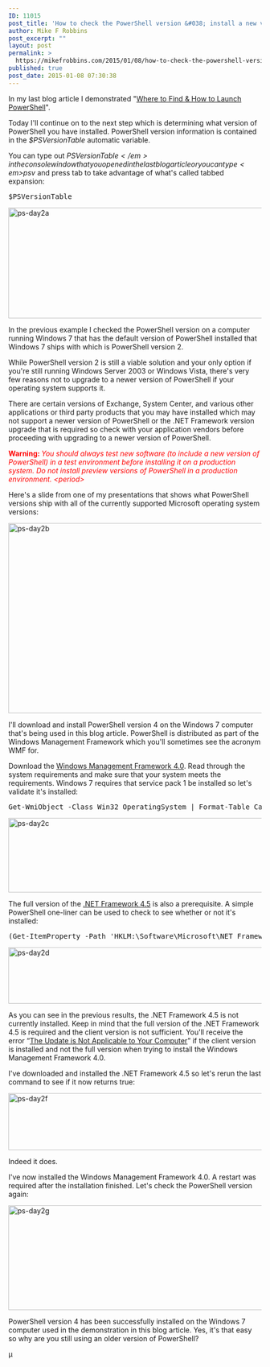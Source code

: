 ```yaml
---
ID: 11015
post_title: 'How to check the PowerShell version &#038; install a new version'
author: Mike F Robbins
post_excerpt: ""
layout: post
permalink: >
  https://mikefrobbins.com/2015/01/08/how-to-check-the-powershell-version-and-install-a-new-version/
published: true
post_date: 2015-01-08 07:30:38
---
```

In my last blog article I demonstrated "<a href="http://mikefrobbins.com/2015/01/01/where-to-find-and-how-to-launch-powershell/" target="_blank">Where to Find &amp; How to Launch PowerShell</a>".

Today I'll continue on to the next step which is determining what version of PowerShell you have installed. PowerShell version information is contained in the <em>$PSVersionTable</em> automatic variable.

You can type out <em>$PSVersionTable</em> in the console window that you opened in the last blog article or you can type <em>$psv</em> and press tab to take advantage of what's called tabbed expansion:
<pre class="lang:ps decode:true">$PSVersionTable</pre>
<a href="http://mikefrobbins.com/wp-content/uploads/2015/01/ps-day2a.jpg"><img class="alignnone size-full wp-image-11016" src="http://mikefrobbins.com/wp-content/uploads/2015/01/ps-day2a.jpg" alt="ps-day2a" width="995" height="220" /></a>

In the previous example I checked the PowerShell version on a computer running Windows 7 that has the default version of PowerShell installed that Windows 7 ships with which is PowerShell version 2.

While PowerShell version 2 is still a viable solution and your only option if you're still running Windows Server 2003 or Windows Vista, there's very few reasons not to upgrade to a newer version of PowerShell if your operating system supports it.

There are certain versions of Exchange, System Center, and various other applications or third party products that you may have installed which may not support a newer version of PowerShell or the .NET Framework version upgrade that is required so check with your application vendors before proceeding with upgrading to a newer version of PowerShell.

<span style="color: #ff0000;"><strong>Warning: </strong><em>You should always test new software (to include a new version of PowerShell) in a test environment before installing it on a production system. Do not install preview versions of PowerShell in a production environment. &lt;period&gt;</em></span>

Here's a slide from one of my presentations that shows what PowerShell versions ship with all of the currently supported Microsoft operating system versions:

<a href="http://mikefrobbins.com/wp-content/uploads/2015/01/ps-day2b.jpg"><img class="alignnone size-full wp-image-11018" src="http://mikefrobbins.com/wp-content/uploads/2015/01/ps-day2b.jpg" alt="ps-day2b" width="629" height="378" /></a>

I'll download and install PowerShell version 4 on the Windows 7 computer that's being used in this blog article. PowerShell is distributed as part of the Windows Management Framework which you'll sometimes see the acronym WMF for.

Download the <a href="http://www.microsoft.com/en-us/download/details.aspx?id=40855" target="_blank">Windows Management Framework 4.0</a>. Read through the system requirements and make sure that your system meets the requirements. Windows 7 requires that service pack 1 be installed so let's validate it's installed:
<pre class="lang:ps decode:true">Get-WmiObject -Class Win32_OperatingSystem | Format-Table Caption, ServicePackMajorVersion -AutoSize</pre>
<a href="http://mikefrobbins.com/wp-content/uploads/2015/01/ps-day2c.jpg"><img class="alignnone size-full wp-image-11022" src="http://mikefrobbins.com/wp-content/uploads/2015/01/ps-day2c.jpg" alt="ps-day2c" width="995" height="148" /></a>

The full version of the <a href="http://www.microsoft.com/en-us/download/details.aspx?id=30653" target="_blank">.NET Framework 4.5</a> is also a prerequisite. A simple PowerShell one-liner can be used to check to see whether or not it's installed:
<pre class="lang:ps decode:true">(Get-ItemProperty -Path 'HKLM:\Software\Microsoft\NET Framework Setup\NDP\v4\Full' -ErrorAction SilentlyContinue).Version -like '4.5*'</pre>
<a href="http://mikefrobbins.com/wp-content/uploads/2015/01/ps-day2d.jpg"><img class="alignnone size-full wp-image-11025" src="http://mikefrobbins.com/wp-content/uploads/2015/01/ps-day2d.jpg" alt="ps-day2d" width="995" height="112" /></a>

As you can see in the previous results, the .NET Framework 4.5 is not currently installed. Keep in mind that the full version of the .NET Framework 4.5 is required and the client version is not sufficient. You'll receive the error “<a href="http://mikefrobbins.com/2012/11/03/when-trying-to-install-powershell-version-3-0-you-receive-the-message-the-update-is-not-applicable-to-your-computer/" target="_blank">The Update is Not Applicable to Your Computer</a>” if the client version is installed and not the full version when trying to install the Windows Management Framework 4.0.

I've downloaded and installed the .NET Framework 4.5 so let's rerun the last command to see if it now returns true:

<a href="http://mikefrobbins.com/wp-content/uploads/2015/01/ps-day2f.jpg"><img class="alignnone size-full wp-image-11028" src="http://mikefrobbins.com/wp-content/uploads/2015/01/ps-day2f.jpg" alt="ps-day2f" width="995" height="113" /></a>

Indeed it does.

I've now installed the Windows Management Framework 4.0. A restart was required after the installation finished. Let's check the PowerShell version again:

<a href="http://mikefrobbins.com/wp-content/uploads/2015/01/ps-day2g.jpg"><img class="alignnone size-full wp-image-11029" src="http://mikefrobbins.com/wp-content/uploads/2015/01/ps-day2g.jpg" alt="ps-day2g" width="995" height="208" /></a>

PowerShell version 4 has been successfully installed on the Windows 7 computer used in the demonstration in this blog article. Yes, it's that easy so why are you still using an older version of PowerShell?

µ